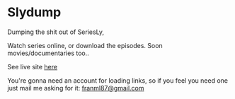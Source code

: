Slydump
====================

Dumping the shit out of SeriesLy,

Watch series online, or download the episodes. Soon movies/documentaries too..

See live site [here](http://slydump.atspace.eu)

You're gonna need an account for loading links, so if you feel you need one just mail me asking for it: franml87@gmail.com